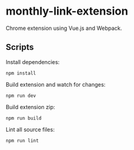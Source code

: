 # monthly-link-extension
Chrome extension using Vue.js and Webpack.

## Scripts

Install dependencies:

`npm install`

Build extension and watch for changes:

`npm run dev`

Build extension zip:

`npm run build`

Lint all source files:

`npm run lint`
